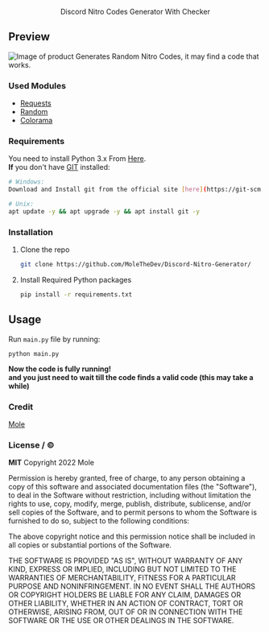 
<p align="center">
   Discord Nitro Codes Generator With Checker

## Preview

<img src="assets/example.png" alt="Image of product">
Generates Random Nitro Codes, it may find a code that works.

### Used Modules

* [Requests](https://github.com/psf/requests)
* [Random](https://github.com/lovvskillz/python-discord-webhook)
* [Colorama](https://gitlab.com/dslackw/colored)

### Requirements
You need to install Python 3.x From [Here](https://www.python.org).<br>
**If** you don't have [GIT](https://git-scm.com/) installed:
```sh
# Windows:
Download and Install git from the official site [here](https://git-scm.com/download/win)

# Unix:
apt update -y && apt upgrade -y && apt install git -y
```
### Installation
1. Clone the repo
   ```sh
   git clone https://github.com/MoleTheDev/Discord-Nitro-Generator/
   ```
2. Install Required Python packages
   ```sh
   pip install -r requirements.txt
   ```
## Usage
Run ```main.py``` file by running:
```
python main.py
```
**Now the code is fully running!<br>and you just need to wait till the code finds a valid code (this may take a while)**

### Credit
[Mole](https://github.com/MoleTheDev/)

### License / ©️
**MIT**
Copyright 2022 Mole

Permission is hereby granted, free of charge, to any person obtaining a copy of this software and associated documentation files (the "Software"), to deal in the Software without restriction, including without limitation the rights to use, copy, modify, merge, publish, distribute, sublicense, and/or sell copies of the Software, and to permit persons to whom the Software is furnished to do so, subject to the following conditions:

The above copyright notice and this permission notice shall be included in all copies or substantial portions of the Software.

THE SOFTWARE IS PROVIDED "AS IS", WITHOUT WARRANTY OF ANY KIND, EXPRESS OR IMPLIED, INCLUDING BUT NOT LIMITED TO THE WARRANTIES OF MERCHANTABILITY, FITNESS FOR A PARTICULAR PURPOSE AND NONINFRINGEMENT. IN NO EVENT SHALL THE AUTHORS OR COPYRIGHT HOLDERS BE LIABLE FOR ANY CLAIM, DAMAGES OR OTHER LIABILITY, WHETHER IN AN ACTION OF CONTRACT, TORT OR OTHERWISE, ARISING FROM, OUT OF OR IN CONNECTION WITH THE SOFTWARE OR THE USE OR OTHER DEALINGS IN THE SOFTWARE.
